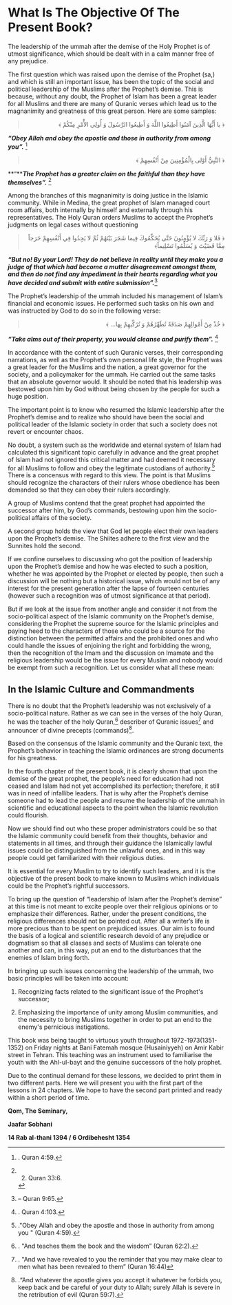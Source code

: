 What Is The Objective Of The Present Book?
==========================================

The leadership of the ummah after the demise of the Holy Prophet is of
utmost significance, which should be dealt with in a calm manner free of
any prejudice.

The first question which was raised upon the demise of the Prophet (sa,)
and which is still an important issue, has been the topic of the social
and political leadership of the Muslims after the Prophet’s demise. This
is because, without any doubt, the Prophet of Islam has been a great
leader for all Muslims and there are many of Quranic verses which lead
us to the magnanimity and greatness of this great person. Here are some
samples:

<blockquote dir="rtl">
  <p>
﴿ يا أَيُّهَا الَّذِينَ آمَنُوا أَطِيعُوا اللَّهَ وَ أَطِيعُوا
الرَّسُولَ وَ أُولِي الأَْمْرِ مِنْكُمْ ﴾
  </p>
</blockquote>

***“Obey Allah and obey the apostle and those in authority from among
you”.*** [^1]

<blockquote dir="rtl">
  <p>
﴿ النَّبِيُّ أَوْلى بِالْمُؤْمِنِينَ مِنْ أَنْفُسِهِمْ ﴾
  </p>
</blockquote>

**“*****The Prophet has a greater claim on the faithful than they have
themselves”.*** [^2]

Among the branches of this magnanimity is doing justice in the Islamic
community. While in Medina, the great prophet of Islam managed court
room affairs, both internally by himself and externally through his
representatives. The Holy Quran orders Muslims to accept the Prophet’s
judgments on legal cases without questioning

<blockquote dir="rtl">
  <p>
﴿ فَلا وَ رَبِّكَ لا يُؤْمِنُونَ حَتَّى يُحَكِّمُوكَ فِيما شَجَرَ
بَيْنَهُمْ ثُمَّ لا يَجِدُوا فِي أَنْفُسِهِمْ حَرَجاً مِمَّا قَضَيْتَ
وَ يُسَلِّمُوا تَسْلِيماً﴾
  </p>
</blockquote>

***“But no! By your Lord! They do not believe in reality until they make
you a judge of that which had become a mutter disagreement amongst them,
and then do not find any impediment in their hearts regarding what you
have decided and submit with entire submission”.***[^3]

The Prophet’s leadership of the ummah included his management of Islam’s
financial and economic issues. He performed such tasks on his own and
was instructed by God to do so in the following verse:

<blockquote dir="rtl">
  <p>
﴿ خُذْ مِنْ أَمْوالِهِمْ صَدَقَةً تُطَهِّرُهُمْ وَ تُزَكِّيهِمْ
بِها... ﴾
  </p>
</blockquote>

***“Take alms out of their property, you would cleanse and purify
them”.*** [^4]

In accordance with the content of such Quranic verses, their
corresponding narrations, as well as the Prophet’s own personal life
style, the Prophet was a great leader for the Muslims and the nation, a
great governor for the society, and a policymaker for the ummah. He
carried out the same tasks that an absolute governor would. It should be
noted that his leadership was bestowed upon him by God without being
chosen by the people for such a huge position.

The important point is to know who resumed the Islamic leadership after
the Prophet’s demise and to realize who should have been the social and
political leader of the Islamic society in order that such a society
does not revert or encounter chaos.

No doubt, a system such as the worldwide and eternal system of Islam had
calculated this significant topic carefully in advance and the great
prophet of Islam had not ignored this critical matter and had deemed it
necessary for all Muslims to follow and obey the legitimate custodians
of authority.[^5] There is a concensus with regard to this view. The
point is that Muslims should recognize the characters of their rulers
whose obedience has been demanded so that they can obey their rulers
accordingly.

A group of Muslims contend that the great prophet had appointed the
successor after him, by God’s commands, bestowing upon him the
socio-political affairs of the society.

A second group holds the view that God let people elect their own
leaders upon the Prophet’s demise. The Shiites adhere to the first view
and the Sunnites hold the second.

If we confine ourselves to discussing who got the position of leadership
upon the Prophet’s demise and how he was elected to such a position,
whether he was appointed by the Prophet or elected by people, then such
a discussion will be nothing but a historical issue, which would not be
of any interest for the present generation after the lapse of fourteen
centuries (however such a recognition was of utmost significance at that
period).

But if we look at the issue from another angle and consider it not from
the socio-political aspect of the Islamic community on the Prophet’s
demise, considering the Prophet the supreme source for the Islamic
principles and paying heed to the characters of those who could be a
source for the distinction between the permitted affairs and the
prohibited ones and who could handle the issues of enjoining the right
and forbidding the wrong, then the recognition of the Imam and the
discussion on Imamate and the religious leadership would be the issue
for every Muslim and nobody would be exempt from such a recognition. Let
us consider what all these mean:

In the Islamic Culture and Commandments
---------------------------------------

There is no doubt that the Prophet’s leadership was not exclusively of a
socio-political nature. Rather as we can see in the verses of the holy
Quran, he was the teacher of the holy Quran,[^6] describer of Quranic
issues[^7] and announcer of divine precepts (commands)[^8].

Based on the consensus of the Islamic community and the Quranic text,
the Prophet’s behavior in teaching the Islamic ordinances are strong
documents for his greatness.

In the fourth chapter of the present book, it is clearly shown that upon
the demise of the great prophet, the people’s need for education had not
ceased and Islam had not yet accomplished its perfection; therefore, it
still was in need of infallibe leaders. That is why after the Prophet’s
demise someone had to lead the people and resume the leadership of the
ummah in scientific and educational aspects to the point when the
Islamic revolution could flourish.

Now we should find out who these proper administrators could be so that
the Islamic community could benefit from their thoughts, behavior and
statements in all times, and through their guidance the Islamically
lawful issues could be distinguished from the unlawful ones, and in this
way people could get familiarized with their religious duties.

It is essential for every Muslim to try to identify such leaders, and it
is the objective of the present book to make known to Muslims which
individuals could be the Prophet’s rightful successors.

To bring up the question of “leadership of Islam after the Prophet’s
demise” at this time is not meant to excite people over their religious
opinions or to emphasize their differences. Rather, under the present
conditions, the religious differences should not be pointed out. After
all a writer’s life is more precious than to be spent on prejudiced
issues. Our aim is to found the basis of a logical and scientific
research devoid of any prejudice or dogmatism so that all classes and
sects of Muslims can tolerate one another and can, in this way, put an
end to the disturbances that the enemies of Islam bring forth.

In bringing up such issues concerning the leadership of the ummah, two
basic principles will be taken into account:

1) Recognizing facts related to the significant issue of the Prophet's
successor;

2) Emphasizing the importance of unity among Muslim communities, and the
necessity to bring Muslims together in order to put an end to the
enemy's pernicious instigations.

This book was being taught to virtuous youth throughout
1972-1973(1351-1352) on Friday nights at Bani Fatemah mosque
(Husainiyyeh) on Amir Kabir street in Tehran. This teaching was an
instrument used to familiarise the youth with the Ahl-ul-bayt and the
genuine successors of the holy prophet.

Due to the continual demand for these lessons, we decided to print them
in two different parts. Here we will present you with the first part of
the lessons in 24 chapters. We hope to have the second part printed and
ready within a short period of time.

**Qom, The Seminary,**

**Jaafar Sobhani**

**14 Rab al-thani 1394 / 6 Ordibehesht 1354**

[^1]: . Quran 4:59.

[^2]: 2. Quran 33:6.

[^3]: – Quran 9:65.

[^4]: . Quran 4:103.

[^5]: ."Obey Allah and obey the apostle and those in authority from
among you " (Quran 4:59).

[^6]: . "And teaches them the book and the wisdom” (Quran 62:2).

[^7]: . "And we have revealed to you the reminder that you may make
clear to men what has been revealed to them” (Quran 16:44)

[^8]: .“And whatever the apostle gives you accept it whatever he forbids
you, keep back and be careful of your duty to Allah; surely Allah is
severe in the retribution of evil (Quran 59:7).


